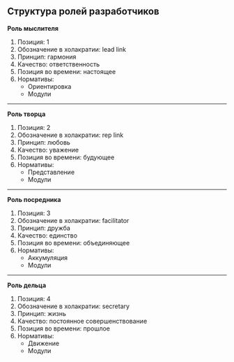 ## Структура ролей разработчиков

**Роль мыслителя**
1. Позиция: 1
2. Обозначение в холакратии: lead link
3. Принцип: гармония
4. Качество: ответственность
5. Позиция во времени: настоящее
6. Нормативы:
    - Ориентировка
    - Модули

<hr>

**Роль творца**
1. Позиция: 2
2. Обозначение в холакратии: rep link
3. Принцип: любовь
4. Качество: уважение
5. Позиция во времени: будующее
6. Нормативы:
    - Представление
    - Модули

<hr>

**Роль посредника**
1. Позиция: 3
2. Обозначение в холакратии: facilitator
3. Принцип: дружба
4. Качество: единство
5. Позиция во времени: объединяющее
6. Нормативы:
    - Аккумуляция
    - Модули

<hr>

**Роль дельца**
1. Позиция: 4
2. Обозначение в холакратии: secretary
3. Принцип: жизнь
4. Качество: постоянное совершенствование
5. Позиция во времени: прошлое
6. Нормативы:
    - Движение
    - Модули